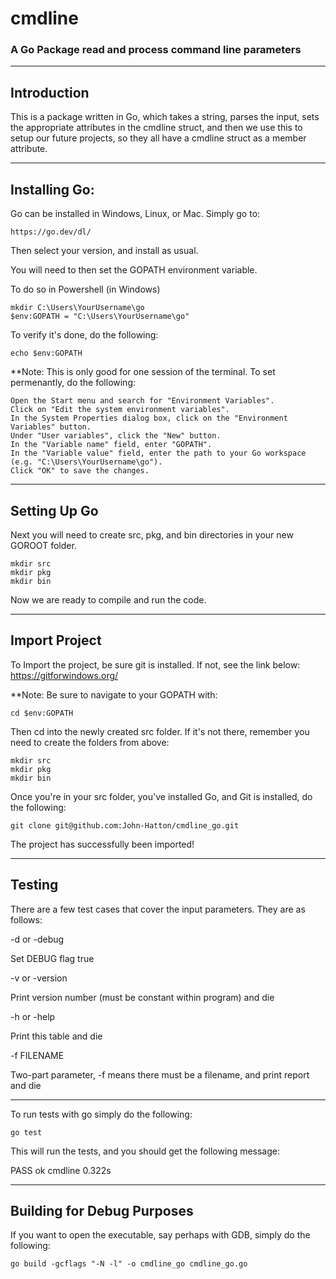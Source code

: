 # cmdline 

### A Go Package read and process command line parameters

---


## Introduction

This is a package written in Go, which takes a string, parses the input, sets the appropriate 
attributes in the cmdline struct, and then we use this to setup our future projects, so they all
have a cmdline struct as a member attribute.

---

## Installing Go:

Go can be installed in Windows, Linux, or Mac. Simply go to:

    https://go.dev/dl/

Then select your version, and install as usual.

You will need to then set the GOPATH environment variable. 

To do so in Powershell (in Windows)

    mkdir C:\Users\YourUsername\go
    $env:GOPATH = "C:\Users\YourUsername\go"

To verify it's done, do the following:

    echo $env:GOPATH

**Note: This is only good for one session of the terminal. To set permenantly, do the following:

    Open the Start menu and search for "Environment Variables".
    Click on "Edit the system environment variables".
    In the System Properties dialog box, click on the "Environment Variables" button.
    Under "User variables", click the "New" button.
    In the "Variable name" field, enter "GOPATH".
    In the "Variable value" field, enter the path to your Go workspace (e.g. "C:\Users\YourUsername\go").
    Click "OK" to save the changes.

--- 

## Setting Up Go

Next you will need to create src, pkg, and bin directories in your new GOROOT folder.

    mkdir src
    mkdir pkg
    mkdir bin

Now we are ready to compile and run the code.

---

## Import Project

To Import the project, be sure git is installed. If not, see the link below:
    https://gitforwindows.org/

**Note: Be sure to navigate to your GOPATH with:

    cd $env:GOPATH

Then cd into the newly created src folder. If it's not there, remember you need to create the
folders from above:
    
    mkdir src
    mkdir pkg
    mkdir bin 


Once you're in your src folder, you've installed Go, and Git is installed, do the following:

    git clone git@github.com:John-Hatton/cmdline_go.git

The project has successfully been imported!

---

## Testing

There are a few test cases that cover the input parameters. They are as follows:

-d or -debug
    

Set DEBUG flag true

 

-v or -version
    

Print version number (must be constant within program) and die

 

-h or -help
    

Print this table and die

 

-f FILENAME
    

Two-part parameter, -f means there must be a filename, and print report and die

---


To run tests with go simply do the following:

    go test


This will run the tests, and you should get the following message:

PASS
ok      cmdline 0.322s

---

## Building for Debug Purposes

If you want to open the executable, say perhaps with GDB, simply do the following:

    go build -gcflags "-N -l" -o cmdline_go cmdline_go.go


